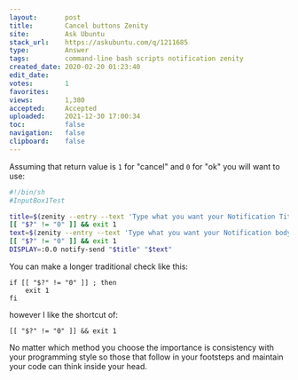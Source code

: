 ```yaml
---
layout:       post
title:        Cancel buttons Zenity
site:         Ask Ubuntu
stack_url:    https://askubuntu.com/q/1211685
type:         Answer
tags:         command-line bash scripts notification zenity
created_date: 2020-02-20 01:23:40
edit_date:    
votes:        1
favorites:    
views:        1,380
accepted:     Accepted
uploaded:     2021-12-30 17:00:34
toc:          false
navigation:   false
clipboard:    false
---
```


Assuming that return value is `1` for "cancel" and `0` for "ok" you will want to use:

``` sh
#!/bin/sh
#InputBox1Test

title=$(zenity --entry --text 'Type what you want your Notification Title to Say!' --title 'Notification')
[[ "$?" != "0" ]] && exit 1
text=$(zenity --entry --text 'Type what you want your Notification body to Say!' --title 'Notification')
[[ "$?" != "0" ]] && exit 1
DISPLAY=:0.0 notify-send "$title" "$text"
```

You can make a longer traditional check like this:

``` 
if [[ "$?" != "0" ]] ; then
    exit 1
fi
```

however I like the shortcut of:

``` 
[[ "$?" != "0" ]] && exit 1

```

No matter which method you choose the importance is consistency with your programming style so those that follow in your footsteps and maintain your code can think inside your head.
